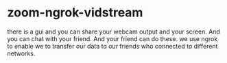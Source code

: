 # zoom-ngrok-vidstream
there is a gui and you can share your webcam output and your screen. And you can chat with your friend. And your friend can do these. we use ngrok to enable we to transfer our data to our friends who connected to different networks.
